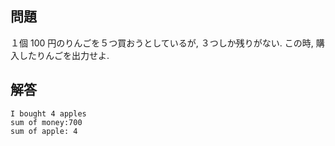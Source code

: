 ## 問題

１個 100 円のりんごを５つ買おうとしているが, ３つしか残りがない.
この時, 購入したりんごを出力せよ.

## 解答

```
I bought 4 apples
sum of money:700
sum of apple: 4
```
